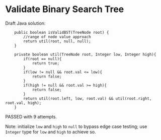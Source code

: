 # Validate Binary Search Tree
Draft Java solution:
```
    public boolean isValidBST(TreeNode root) {
        //range of node value approach
        return util(root, null, null);
    }

    private boolean util(TreeNode root, Integer low, Integer high){
        if(root == null){
            return true;
        }
        if(low != null && root.val <= low){
            return false;
        }
        if(high != null && root.val >= high){
            return false;
        }
        return util(root.left, low, root.val) && util(root.right, root.val, high);
    }
```
PASSED with 9 attempts.

Note: initialize `low` and `high` to `null` to bypass edge case testing; use `Integer` type for `low` and `high` to achieve so. 